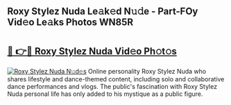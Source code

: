 ## Roxy Stylez Nuda Le𝚊k𝚎d N𝚞𝚍e - Part-FOy Vid𝚎o Le𝚊ks Photos WN85R

# <h2><a href="http://fbbxm0.evod.top/?m=Roxy+Stylez+Nuda">🔗 👉🔴 Roxy Stylez Nuda Vid𝚎o Ph𝚘t𝚘s</a></h2>

[![Roxy Stylez Nuda N𝚞d𝚎s](https://i.imgur.com/8V9OHl7.gif)](http://fbbxm0.evod.top/?m=Roxy+Stylez+Nuda)
Online personality Roxy Stylez Nuda who shares lifestyle and dance-themed content, including solo and collaborative dance performances and vlogs. The public's fascination with Roxy Stylez Nuda personal life has only added to his mystique as a public figure. 
